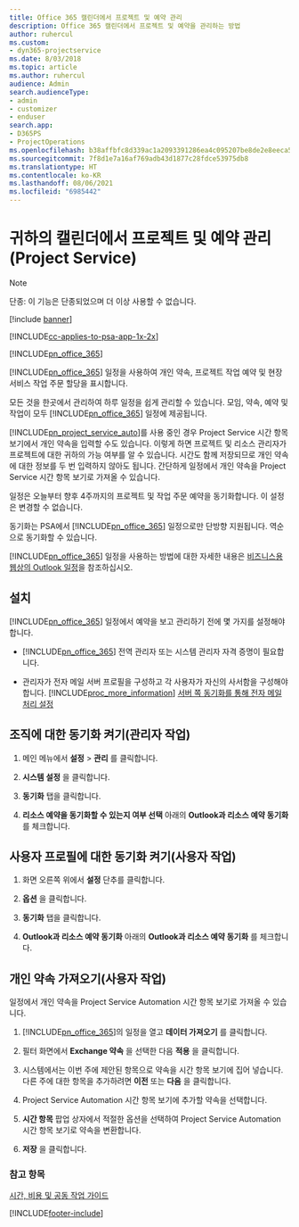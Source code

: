 ```yaml
---
title: Office 365 캘린더에서 프로젝트 및 예약 관리
description: Office 365 캘린더에서 프로젝트 및 예약을 관리하는 방법
author: ruhercul
ms.custom:
- dyn365-projectservice
ms.date: 8/03/2018
ms.topic: article
ms.author: ruhercul
audience: Admin
search.audienceType:
- admin
- customizer
- enduser
search.app:
- D365PS
- ProjectOperations
ms.openlocfilehash: b38affbfc8d339ac1a2093391286ea4c095207be8de2e8eeca558e6fcc5bcc07
ms.sourcegitcommit: 7f8d1e7a16af769adb43d1877c28fdce53975db8
ms.translationtype: HT
ms.contentlocale: ko-KR
ms.lasthandoff: 08/06/2021
ms.locfileid: "6985442"
---
```

# <a name="manage-projects-and-bookings-in-your-calendar-project-service"></a>귀하의 캘린더에서 프로젝트 및 예약 관리 (Project Service)

> [!Note]
> 단종: 이 기능은 단종되었으며 더 이상 사용할 수 없습니다.

[!include [banner](../includes/psa-now-project-operations.md)]

[!INCLUDE[cc-applies-to-psa-app-1x-2x](../includes/cc-applies-to-psa-app-1x-2x.md)]

[!INCLUDE[pn_office_365](../includes/pn-office-365.md)] 

[!INCLUDE[pn_office_365](../includes/pn-office-365.md)] 일정을 사용하여 개인 약속, 프로젝트 작업 예약 및 현장 서비스 작업 주문 할당을 표시합니다.  
  
 모든 것을 한곳에서 관리하여 하루 일정을 쉽게 관리할 수 있습니다. 모임, 약속, 예약 및 작업이 모두 [!INCLUDE[pn_office_365](../includes/pn-office-365.md)] 일정에 제공됩니다.  
  
 [!INCLUDE[pn_project_service_auto](../includes/pn-project-service-auto.md)]를 사용 중인 경우 Project Service 시간 항목 보기에서 개인 약속을 입력할 수도 있습니다. 이렇게 하면 프로젝트 및 리소스 관리자가 프로젝트에 대한 귀하의 가능 여부를 알 수 있습니다. 시간도 함께 저장되므로 개인 약속에 대한 정보를 두 번 입력하지 않아도 됩니다. 간단하게 일정에서 개인 약속을 Project Service 시간 항목 보기로 가져올 수 있습니다.  
  
 일정은 오늘부터 향후 4주까지의 프로젝트 및 작업 주문 예약을 동기화합니다. 이 설정은 변경할 수 없습니다.  
  
 동기화는 PSA에서 [!INCLUDE[pn_office_365](../includes/pn-office-365.md)] 일정으로만 단방향 지원됩니다. 역순으로 동기화할 수 있습니다. 
  
 [!INCLUDE[pn_office_365](../includes/pn-office-365.md)] 일정을 사용하는 방법에 대한 자세한 내용은 [비즈니스용 웹상의 Outlook 일정](https://support.office.com/article/Calendar-in-Outlook-on-the-web-for-business-5219c457-d1fe-4c2f-9032-1a816b88e936)을 참조하십시오.  
  
## <a name="setup"></a>설치  
 [!INCLUDE[pn_office_365](../includes/pn-office-365.md)] 일정에서 예약을 보고 관리하기 전에 몇 가지를 설정해야 합니다.  
  
- [!INCLUDE[pn_office_365](../includes/pn-office-365.md)] 전역 관리자 또는 시스템 관리자 자격 증명이 필요합니다.  
  
- 관리자가 전자 메일 서버 프로필을 구성하고 각 사용자가 자신의 사서함을 구성해야 합니다. [!INCLUDE[proc_more_information](../includes/proc-more-information.md)] [서버 쪽 동기화를 통해 전자 메일 처리 설정](/dynamics365/customerengagement/on-premises/admin/set-up-server-side-synchronization-of-email-appointments-contacts-and-tasks)  
  
## <a name="turn-on-synchronization-for-your-organization-admin-task"></a>조직에 대한 동기화 켜기(관리자 작업)  
  
1.  메인 메뉴에서 **설정** > **관리** 를 클릭합니다.  
  
2.  **시스템 설정** 을 클릭합니다.  
  
3.  **동기화** 탭을 클릭합니다.  
  
4.  **리소스 예약을 동기화할 수 있는지 여부 선택** 아래의 **Outlook과 리소스 예약 동기화** 를 체크합니다.  
  
## <a name="turn-on-synchronization-for-your-user-profile-user-task"></a>사용자 프로필에 대한 동기화 켜기(사용자 작업)  
  
1.  화면 오른쪽 위에서 **설정** 단추를 클릭합니다.  
  
2.  **옵션** 을 클릭합니다.  
  
3.  **동기화** 탭을 클릭합니다.  
  
4.  **Outlook과 리소스 예약 동기화** 아래의 **Outlook과 리소스 예약 동기화** 를 체크합니다.  
  
## <a name="import-your-personal-appointments-user-task"></a>개인 약속 가져오기(사용자 작업)  
 일정에서 개인 약속을 Project Service Automation 시간 항목 보기로 가져올 수 있습니다.  
  
1. [!INCLUDE[pn_office_365](../includes/pn-office-365.md)]의 일정을 열고 **데이터 가져오기** 를 클릭합니다.  
  
2. 필터 화면에서 **Exchange 약속** 을 선택한 다음 **적용** 을 클릭합니다.  
  
3. 시스템에서는 이번 주에 제안된 항목으로 약속을 시간 항목 보기에 집어 넣습니다. 다른 주에 대한 항목을 추가하려면 **이전** 또는 **다음** 을 클릭합니다.  
  
4. Project Service Automation 시간 항목 보기에 추가할 약속을 선택합니다.  
  
5. **시간 항목** 팝업 상자에서 적절한 옵션을 선택하여 Project Service Automation 시간 항목 보기로 약속을 변환합니다.  
  
6. **저장** 을 클릭합니다.  
  
### <a name="see-also"></a>참고 항목  
 [시간, 비용 및 공동 작업 가이드](../psa/time-expense-collaboration-guide.md)


[!INCLUDE[footer-include](../includes/footer-banner.md)]